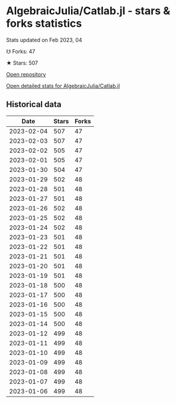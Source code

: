 # AlgebraicJulia/Catlab.jl - stars & forks statistics

Stats updated on Feb 2023, 04

☋ Forks: 47

★ Stars: 507

[Open repository](https://github.com/AlgebraicJulia/Catlab.jl)

[Open detailed stats for AlgebraicJulia/Catlab.jl](https://reviewgithub.com/rep/AlgebraicJulia/Catlab.jl)

## Historical data
| Date | Stars | Forks |
|------|-------|-------|
| 2023-02-04 | 507 | 47 | 
| 2023-02-03 | 507 | 47 | 
| 2023-02-02 | 505 | 47 | 
| 2023-02-01 | 505 | 47 | 
| 2023-01-30 | 504 | 47 | 
| 2023-01-29 | 502 | 48 | 
| 2023-01-28 | 501 | 48 | 
| 2023-01-27 | 501 | 48 | 
| 2023-01-26 | 502 | 48 | 
| 2023-01-25 | 502 | 48 | 
| 2023-01-24 | 502 | 48 | 
| 2023-01-23 | 501 | 48 | 
| 2023-01-22 | 501 | 48 | 
| 2023-01-21 | 501 | 48 | 
| 2023-01-20 | 501 | 48 | 
| 2023-01-19 | 501 | 48 | 
| 2023-01-18 | 500 | 48 | 
| 2023-01-17 | 500 | 48 | 
| 2023-01-16 | 500 | 48 | 
| 2023-01-15 | 500 | 48 | 
| 2023-01-14 | 500 | 48 | 
| 2023-01-12 | 499 | 48 | 
| 2023-01-11 | 499 | 48 | 
| 2023-01-10 | 499 | 48 | 
| 2023-01-09 | 499 | 48 | 
| 2023-01-08 | 499 | 48 | 
| 2023-01-07 | 499 | 48 | 
| 2023-01-06 | 499 | 48 | 

